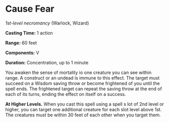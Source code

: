 # Cause Fear
*1st-level necromancy* (Warlock, Wizard)

**Casting Time:** 1 action

**Range:** 60 feet

**Components:** V

**Duration:** Concentration, up to 1 minute

You awaken the sense of mortality io one creature you can see within range. A construct or an undead is immune to this effect. The target must succeed on a Wisdom saving throw or become frightened of you until the spell ends. The frightened target can repeat the saving throw at the end of each of its turns, ending the effect on itself on a success.

**At Higher Levels.** When you cast this spell using a spell s lot of 2nd level or higher, you can target one additional creature for each slot level above 1st. The creatures must be within 30 feet of each other when you target them.
